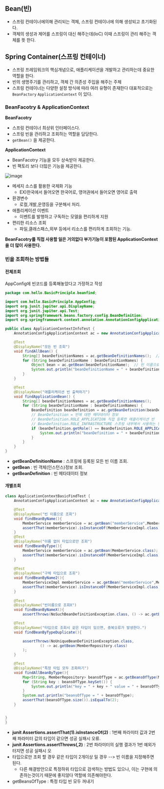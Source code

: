 ## Bean(빈)
- 스프링 컨테이너에의해 관리되는 객체, 스프링 컨테이너에 의해 생성되고 초기화된다.
- 객체의 생성과 제어를 스프링이 대신 해주는데(IoC) 이때 스프링이 관리 해주는 객체를 뜻 한다. 



## Spring Container(스프링 컨테이너)
- 스프링 프레임워크의 핵심개념으로, 애플리케이션을 개발하고 관리하는데 중요한 역할을 한다.
- 빈의 생명주기를 관리하고, 객체 간 의존성 주입을 해주는 주체
- 스프링 컨테이너는 다양한 설정 방식에 따라 여러 유형이 존재한다 대표적으로는 `BeanFactory` `ApplicationContext` 이 있다.

### BeanFacotry & ApplicationContext
**BeanFacotry**
- 스프링 컨테이너 최상위 인터페이스다.
- 스프링 빈을 관리하고 조회하는 역할을 담당한다.
- `getBean()` 을 제공한다.


**ApplicationContext**
- BeanFacotry 기능을 모두 상속받아 제공한다.
- 빈 팩토리 보다 더많은 기능을 제공한다. <br>

![image](https://github.com/GukSense/TIL/assets/101082667/14534a0c-be76-4875-8414-9d3c486852f8) 

- 메세지 소스를 활용한 국제화 기능
  - EX)한국에서 들어오면 한국어로, 영어권에서 들어오면 영어로 출력 
- 환경변수
  - 로컬,개발,운영등을 구분해서 처리.
- 애플리케이션 이벤트
  - 이벤트를 발행하고 구독하는 모델을 편리하게 지원
- 편리한 리소스 조회
  - 파일,클래스패스,외부 등에서 리소스를 편리하게 조회하는 기능.  


**BeanFacotry를 직접 사용할 일은 거의없다 부가기능이 포함된 ApplicationContext을 더 많이 사용한다.**

### 빈을 조회하는 방법들
#### 전체조회
AppConfig에 빈코드를 등록해놓았다고 가정하고 작성
``` java
package com.hello.BasicPrinciple.beanfind;

import com.hello.BasicPrinciple.AppConfig;
import org.junit.jupiter.api.DisplayName;
import org.junit.jupiter.api.Test;
import org.springframework.beans.factory.config.BeanDefinition;
import org.springframework.context.annotation.AnnotationConfigApplicationContext;

public class ApplicationContextInfoTest {
    AnnotationConfigApplicationContext ac = new AnnotationConfigApplicationContext(AppConfig.class);

    @Test
    @DisplayName("모든 빈 조회")
    void findAllBean() {
        String[] beanDefinitionNames = ac.getBeanDefinitionNames();  // 스프링에 등록된 모든 빈이름 가져오기
        for (String beanDefinitionName : beanDefinitionNames) {
            Object bean = ac.getBean(beanDefinitionName);  // 빈 이름으로 빈 객체(인스턴스)정보 가져오기
            System.out.println("beanDefinitionName = " + beanDefinitionName + "object = " + bean);
        }
    }

    @Test
    @DisplayName("애플리케이션 빈 출력하기")
    void findApplicationBean() {
        String[] beanDefinitionNames = ac.getBeanDefinitionNames();
        for (String beanDefinitionName : beanDefinitionNames) {
            BeanDefinition beanDefinition = ac.getBeanDefinition(beanDefinitionName);
            // BeanDefinition = 빈에 대한 메타데이터 정보
            // BeanDefinition.ROLE_APPLICATION 직접 등록한 애클리케이션 빈
            // BeanDefinition.ROLE_INFRASTRUCTURE 스프링 내부에서 사용하는 빈
            if (beanDefinition.getRole() == BeanDefinition.ROLE_APPLICATION) {
                System.out.println("beanDefinition = " + beanDefinition);
            }
        }
    }
}
```

- **getBeanDefinitionName** : 스프링에 등록된 모든 빈 이름 조회.
- **getBean** : 빈 객체(인스턴스)정보 조회.
- **getBeanDefinition** : 빈 메타데이터 정보

#### 개별조회
``` java
class ApplicationContextBasicFindTest {
    AnnotationConfigApplicationContext ac = new AnnotationConfigApplicationContext(AppConfig.class);

    @Test
    @DisplayName("빈 이름으로 조회")
    void findBeanByName(){
        MemberService memberService = ac.getBean("memberService",MemberService.class);
        assertThat(memberService).isInstanceOf(MemberServiceImpl.class);
    }
    @Test
    @DisplayName("이름 없이 타입으로만 조회")
    void findBeanByType(){
        MemberService memberService = ac.getBean(MemberService.class);
        assertThat(memberService).isInstanceOf(MemberServiceImpl.class);
    }
    
    @Test
    @DisplayName("구체 타입으로 조회")
    void findBeanByName2(){
        MemberServiceImpl memberService = ac.getBean("memberService",MemberServiceImpl.class);
        assertThat(memberService).isInstanceOf(MemberServiceImpl.class);
    }
    
    @Test
    @DisplayName("빈이름으로 조회X")
    void findBeanByNameX(){
        assertThrows(NoSuchBeanDefinitionException.class, () -> ac.getBean("xxxx", MemberService.class));

    @Test
    @DisplayName("타입으로 조회시 같은 타입이 있으면, 중복오류가 발생한다.")
    void findBeanByTypeDuplicate(){

        assertThrows(NoUniqueBeanDefinitionException.class,
                () -> ac.getBean(MemberRepository.class)
        );
    }

    @Test
    @DisplayName("특정 타입 모두 조화하기")
    void findAllBeanByType(){
        Map<String, MemberRepository> beansOfType = ac.getBeansOfType(MemberRepository.class);
        for (String key : beansOfType.keySet()) {
            System.out.println("key = " + key + " value = " + beansOfType.get(key));
        }
        System.out.println("beansOfType = " + beansOfType);
        assertThat(beansOfType.size()).isEqualTo(2);
    }


}
}

```
- **junit Assertions.assertThat(1).isInstanceOf(2)** : 1번째 파라미터 값과 2번째 파라미터 값의 타입이 같으면 성공 실패시 오류.
- **junit Assertions.assertThrows(,2)** : 2번 파라미터의 실행 결과가 1번 예외가 터지면 성공 실패시 오
- 타입으로만 조회 할 경우 같은 타입이 2개이상 일 경우 --> 빈 이름을 지정해주면 된다.
  - 다른 해결방안으로 특정하위 타입으로 검색하는 방법도 있으나, 이는 구현에 의존하는것이기 때문에 좋지않다 역할에 의존해야한다. 
- getBeansOfType : 특정 타입 빈 모두 꺼내기

